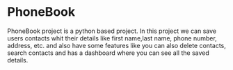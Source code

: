 # PhoneBook
PhoneBook project is a python based project. In this project we can save users contacts whit their details like first name,last name, phone number, address, etc. and also have some features like you can also delete contacts, search contacts and has a dashboard where you can see all the saved details.
